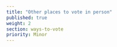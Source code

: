 ```yaml
---
title: "Other places to vote in person"
published: true
weight: 2
section: ways-to-vote
priority: Minor
---
```

